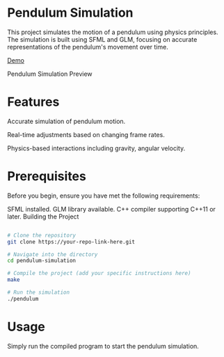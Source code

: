 # Pendulum Simulation

This project simulates the motion of a pendulum using physics principles. The simulation is built using SFML and GLM, focusing on accurate representations of the pendulum's movement over time.

[Demo](https://github.com/IAmVictorG/Pandulum/assets/112464371/800d29d3-b9b8-47cd-ace8-ad014b672239)

Pendulum Simulation Preview
# Features

  Accurate simulation of pendulum motion.
  
  Real-time adjustments based on changing frame rates.
  
  Physics-based interactions including gravity, angular velocity.

# Prerequisites

Before you begin, ensure you have met the following requirements:

  SFML installed.
  GLM library available.
  C++ compiler supporting C++11 or later.
  Building the Project

```bash

# Clone the repository
git clone https://your-repo-link-here.git

# Navigate into the directory
cd pendulum-simulation

# Compile the project (add your specific instructions here)
make

# Run the simulation
./pendulum
```
# Usage

Simply run the compiled program to start the pendulum simulation.


